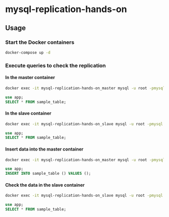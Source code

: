 # mysql-replication-hands-on

## Usage

### Start the Docker containers

```bash
docker-compose up -d
```

### Execute queries to check the replication

#### In the master container

```bash
docker exec -it mysql-replication-hands-on_master mysql -u root -pmysql
```

```sql
use app;
SELECT * FROM sample_table;
```

#### In the slave container

```bash
docker exec -it mysql-replication-hands-on_slave mysql -u root -pmysql
```

```sql
use app;
SELECT * FROM sample_table;
```

#### Insert data into the master container

```bash
docker exec -it mysql-replication-hands-on_master mysql -u root -pmysql
```

```sql
use app;
INSERT INTO sample_table () VALUES ();
```

#### Check the data in the slave container

```bash
docker exec -it mysql-replication-hands-on_slave mysql -u root -pmysql
```

```sql
use app;
SELECT * FROM sample_table;
```
